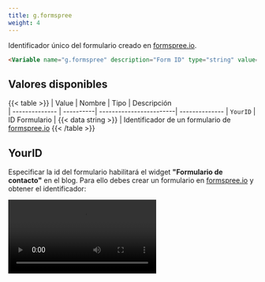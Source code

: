 ```yaml
---
title: g.formspree
weight: 4
---
```


Identificador único del formulario creado en [formspree.io](https://formspree.io).

```html
<Variable name="g.formspree" description="Form ID" type="string" value="YourID"/>
```

## Valores disponibles

{{< table >}}
| Value          | Nombre    | Tipo                    | Descripción   
| -------------- | ----------| ------------------------| --------------
| `YourID`       | ID Formulario | {{< data string >}}    | Identificador de un formulario de [formspree.io](https://formspree.io)
{{< /table >}}


## YourID

Especificar la id del formulario habilitará el widget **"Formulario de contacto"** en el blog. Para ello debes crear un formulario en [formspree.io](https://formspree.io) y obtener el identificador:

<video controls="">
  <source src="/videos/g-formspree.mp4" type="video/mp4">
</video>


